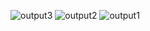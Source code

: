 ![output3](https://user-images.githubusercontent.com/63436180/153697127-f3a890ff-4f2e-4098-9ffc-574724b3b6c6.jpg)
![output2](https://user-images.githubusercontent.com/63436180/153697186-e55066e9-170c-4ce4-9be5-f1c14aaaa1c6.jpg)
![output1](https://user-images.githubusercontent.com/63436180/153697190-3dca7433-7a93-4f5e-8ede-caddfb24b701.jpg)
